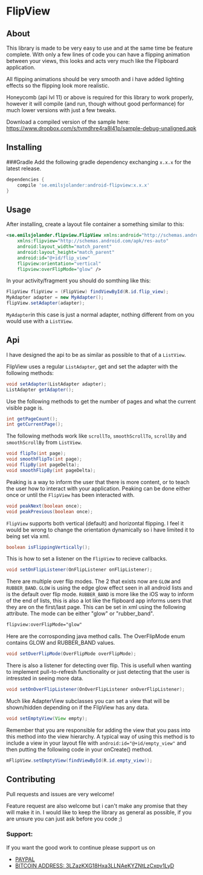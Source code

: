 FlipView
=========

About
-----
This library is made to be very easy to use and at the same time be feature complete.
With only a few lines of code you can have a flipping animation between your views, 
this looks and acts very much like the Flipboard application.

All flipping animations should be very smooth and i have added lighting effects so the flipping look more realistic.

Honeycomb (api lvl 11) or above is required for this library to work properly, however it will compile (and run, though without good performance) for much lower versions with just a few tweaks.

Download a compiled version of the sample here:
https://www.dropbox.com/s/tvmdhre4ra8l41p/sample-debug-unaligned.apk

Installing
---------------
###Gradle
Add the following gradle dependency exchanging `x.x.x` for the latest release.
```groovy
dependencies {
    compile 'se.emilsjolander:android-flipview:x.x.x'
}
```

Usage
-----
After installing, create a layout file container a something similar to this:
```xml
<se.emilsjolander.flipview.FlipView xmlns:android="http://schemas.android.com/apk/res/android"
    xmlns:flipview="http://schemas.android.com/apk/res-auto"
    android:layout_width="match_parent"
    android:layout_height="match_parent"
    android:id="@+id/flip_view"
    flipview:orientation="vertical"
    flipview:overFlipMode="glow" />
```

In your activity/fragment you should do somthing like this:
```java
FlipView flipView = (FlipView) findViewById(R.id.flip_view);
MyAdapter adapter = new MyAdapter();
flipView.setAdapter(adapter);
```

```MyAdapter```in this case is just a normal adapter, nothing different from on you would use with a ```ListView```.


Api
---
I have designed the api to be as similar as possible to that of a ```ListView```.

FlipView uses a regular ```ListAdapter```, get and set the adapter with the following methods:
```java
void setAdapter(ListAdapter adapter);
ListAdapter getAdapter();
```

Use the following methods to get the number of pages and what the current visible page is.
```java
int getPageCount();
int getCurrentPage();
```

The following methods work like ```scrollTo```, ```smoothScrollTo```, ```scrollBy``` and ```smoothScrollBy```  from ```ListView```.
```java
void flipTo(int page);
void smoothFlipTo(int page);
void flipBy(int pageDelta);
void smoothFlipBy(int pageDelta);
```

Peaking is a way to inform the user that there is more content, or to teach the user how to interact with your application.
Peaking can be done either once or until the ```FlipView``` has been interacted with.
```java
void peakNext(boolean once);
void peakPrevious(boolean once);
```

```FlipView``` supports both vertical (default) and horizontal flipping. 
I feel it would be wrong to change the orientation dynamically so i have limited it to being set via xml.
```java
boolean isFlippingVertically();
```

This is how to set a listener on the ```FlipView``` to recieve callbacks.
```java
void setOnFlipListener(OnFlipListener onFlipListener);
```

There are multiple over flip modes. The 2 that exists now are `GLOW` and `RUBBER_BAND`. `GLOW` is using the edge glow effect seen in all android lists and is the default over flip mode. `RUBBER_BAND` is more like the iOS way to inform of the end of lists, this is also a lot like the flipboard app informs users that they are on the first/last page.
This can be set in xml using the following attribute. The mode can be either "glow" or "rubber_band".
```xml
flipview:overFlipMode="glow"
```
Here are the corrosponding java method calls. The OverFlipMode enum contains GLOW and RUBBER_BAND values.
```java
void setOverFlipMode(OverFlipMode overFlipMode);
```

There is also a listener for detecting over flip. This is usefull when wanting to implement pull-to-refresh functionality or just detecting that the user is intressted in seeing more data.
```java
void setOnOverFlipListener(OnOverFlipListener onOverFlipListener);
```

Much like AdapterView subclasses you can set a view that will be shown/hidden depending on if the FlipView has any data.
```java
void setEmptyView(View empty);
```
Remember that you are responsible for adding the view that you pass into this method into the view hierarchy. A typical way of using this method is to include a view in your layout file with `android:id="@+id/empty_view"` and then putting the following code in your onCreate() method.
```java
mFlipView.setEmptyView(findViewById(R.id.empty_view));
```

Contributing
------------
Pull requests and issues are very welcome!

Feature request are also welcome but i can't make any promise that they will make it in.
I would like to keep the library as general as possible, if you are unsure you can just ask before you code ;)

### Support:

If you want the good work to continue please support us on

* [PAYPAL](https://www.paypal.me/ishandutta2007)
* [BITCOIN ADDRESS: 3LZazKXG18Hxa3LLNAeKYZNtLzCxpv1LyD](https://www.coinbase.com/join/5a8e4a045b02c403bc3a9c0c)
